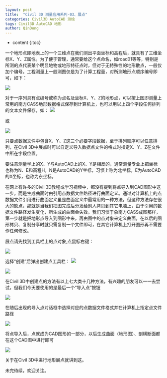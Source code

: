 ```yaml
---
layout: post
title:  "Civil 3D 测量应用系列-03、展点"
categories: Civil3D AutoCAD 测绘
tags: Civil3D AutoCAD 地形
author: QinDong
---
```

* content
{:toc}

一个地形点即地表上的一个三维点在我们测出平面坐标和高程后，就具有了三维坐标X、Y、Z属性。为了便于管理，通常要给这个点命名，如road01等等，特别是所测的点代表某个明显地物或地形特征点时，但对于无特殊性的地形散点，一般仅加个编号。工程测量上一般测图仅是为了计算工程量，对所测地形点顺序编号即可，如下：

![](/img/2018/20181016-civil3d-03-points-01.jpg)




对于一序列具有点编号或称为点名及坐标X、Y、Z的地形点，可以按上图即测量上常用的南方CASS地形数据格式保存到计算机上，也可以用以上四个字段任何排列的文本文件保存，如：
![](/img/2018/20181016-civil3d-03-points-02.jpg)

或

![](/img/2018/20181016-civil3d-03-points-03.jpg)

只要点数据文件中包含X、Y、Z这三个必要字段数据，至于排列顺序可以任意排列，在Civil 3D中展点时可以自定义导入数据点文件的格式时指定X、Y、Z在文件中所在字段位置。

要注意测量学上的X、Y与AutoCAD上的X、Y是相反的，通常测量专业上把坐标也称为N、E和高程H，N是AutoCAD的Y坐标，习惯上称为北坐标，E为AutoCAD的X坐标，也称为东坐标。

在网上有许多的Civil 3D教程或学习视频中，都没有提到将点导入到CAD图形中这一步，而是生成曲面时由引用点数据文件路径进行曲面定义。通过对计算机上的点数据文件引用进行曲面定义虽是曲面定义中最常用的一种方法，但这种方法存在很大的缺点，那就是当我们把图完成后分发给别人拷贝到其它电脑上，由于引用的数据文件路径发生变化，所生成的曲面会失效。我们习惯于象南方CASS成图那样，第一步就是把地形点导入到图形中来，再由图中的点对象来定义曲面，在以后的图形拷贝、复制分享时就只需复制一个文件即可，在其它计算机上打开图形再不需要作任何修改。

展点请先找到工具栏上的点对象,点鼠标右键：

![](/img/2018/20181016-civil3d-03-points-04.jpg)

选择“创建”后弹出创建点工具栏：
![](/img/2018/20181016-civil3d-03-points-05.jpg)

![](/img/2018/20181016-civil3d-03-points-06.jpg)

在Civil 3D中创建点的方法有以上七大类十几种方法，有兴趣的朋友可以一一去尝试，但我们今天要使用的是最后一个“导入点”按钮

![](/img/2018/20181016-civil3d-03-points-07.jpg)

在随后出现的导入点对话框中选择对应的点数据文件格式并在计算机上指定点文件路径

![](/img/2018/20181016-civil3d-03-points-08.jpg)

将点导入后，点就成为CAD图形的一部分，以后生成曲面（地形图）、剖横断面都在这个CAD图中进行即可

![](/img/2018/20181016-civil3d-03-points-09.jpg)

关于在Civil 3D中进行地形展点就讲到这。

未完待续，欢迎关注。